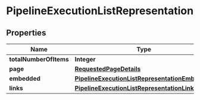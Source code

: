 

# PipelineExecutionListRepresentation

## Properties

Name | Type | Description | Notes
------------ | ------------- | ------------- | -------------
**totalNumberOfItems** | **Integer** |  |  [optional]
**page** | [**RequestedPageDetails**](RequestedPageDetails.md) |  |  [optional]
**embedded** | [**PipelineExecutionListRepresentationEmbedded**](PipelineExecutionListRepresentationEmbedded.md) |  |  [optional]
**links** | [**PipelineExecutionListRepresentationLinks**](PipelineExecutionListRepresentationLinks.md) |  |  [optional]





